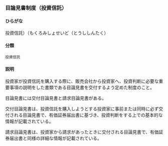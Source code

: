 <div style="display:none;">

## [あ行](securities-terms?id=あ行)
## [か行](securities-terms?id=か行)
## [さ行](securities-terms?id=さ行)
## [た行](securities-terms?id=た行)
## [な行](securities-terms?id=な行)
## [は行](securities-terms?id=は行)
## [ま行](securities-terms?id=ま行)

</div>

### 目論見書制度（投資信託）

#### ひらがな

投資信託）（もくろみしょせいど（とうししんたく）

#### 分類

`投資信託`

#### 説明

投資家が投資信託を購入する際に、販売会社から投資家へ、投資判断に必要な重要事項の説明をした書類である目論見書を交付するよう定めた制度のこと。
 
目論見書には交付目論見書と請求目論見書がある。
 
交付目論見書は、投資信託を購入しようとする投資家に事前または同時に必ず交付される目論見書で、有価証券届出書に基づき、投資判断をする上での基本的な情報が記載されている。
 
請求目論見書は、投資家から請求があったときに交付される目論見書で、有価証券届出書と同様の詳細な情報が記載されている。

<div style="display:none;">

## [や行](securities-terms?id=や行)
## [ら行](securities-terms?id=ら行)
## [わ行](securities-terms?id=わ行)
## [英数字・記号](securities-terms?id=英数字・記号)

</div>

